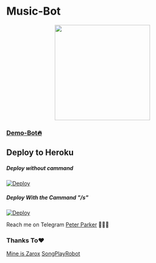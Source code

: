 # Music-Bot

<p align="center">
  <a href="https://www.python.org">
    <img src="http://ForTheBadge.com/images/badges/made-with-python.svg" width ="250">
</p>

### [Demo-Bot🔥](https://t.me/MusicDownloadv2bot)

## Deploy to Heroku

##### Deploy without cammand

[![Deploy](https://www.herokucdn.com/deploy/button.svg)](https://heroku.com/deploy?template=https://github.com/Avengers105/Music-Bot/tree/main)

##### Deploy With the Cammand "/s"

[![Deploy](https://www.herokucdn.com/deploy/button.svg)](https://heroku.com/deploy?template=https://github.com/Avengers105/song-bot-with-CMD-/tree/main)

Reach me on Telegram [Peter Parker](https://t.me/Peterparker6) 👨🏻‍💻

### Thanks To❤️
[Mine is Zarox](https://github.com/MineisZarox)
[SongPlayRobot](https://github.com/TamilBots/SongPlayRoBot)

